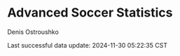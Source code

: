 # Advanced Soccer Statistics
Denis Ostroushko

<!-- gfm -->

Last successful data update: 2024-11-30 05:22:35 CST
